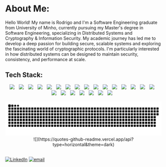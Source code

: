 # About Me:
Hello World! My name is Rodrigo and I'm a Software Engineering graduate from University of Minho, currently pursuing my Master's degree in Software Engineering, specializing  in Distributed Systems and Cryptography & Information Security.
My academic journey has led me to develop a deep passion for building secure, scalable systems and exploring the fascinating world of cryptographic protocols. I'm particularly interested in how distributed systems can be designed to maintain security, consistency, and performance at scale.


## Tech Stack:

<div align="center">
<img width="40px" style="padding-right:10px" src="https://cdn.jsdelivr.net/gh/devicons/devicon@latest/icons/c/c-original.svg" />
<img width="40px" style="padding-right:10px" src="https://cdn.jsdelivr.net/gh/devicons/devicon@latest/icons/html5/html5-original.svg" />
<img width="40px" style="padding-right:10px" src="https://cdn.jsdelivr.net/gh/devicons/devicon@latest/icons/css3/css3-original.svg" />
<img width="40px" style="padding-right:10px" src="https://cdn.jsdelivr.net/gh/devicons/devicon@latest/icons/java/java-original.svg" />
<img width="40px" style="padding-right:10px" src="https://cdn.jsdelivr.net/gh/devicons/devicon@latest/icons/javascript/javascript-original.svg" />
<img width="40px" style="padding-right:10px"  src="https://cdn.jsdelivr.net/gh/devicons/devicon@latest/icons/python/python-original.svg" />
<img width="40px" style="padding-right:10px" src="https://cdn.jsdelivr.net/gh/devicons/devicon@latest/icons/erlang/erlang-original.svg" />
<img  width="40px" style="padding-right:10px" src="https://cdn.jsdelivr.net/gh/devicons/devicon@latest/icons/haskell/haskell-original.svg" />
<img  width="40px" style="padding-right:10px" src="https://cdn.jsdelivr.net/gh/devicons/devicon@latest/icons/googlecloud/googlecloud-original.svg" />
<img width="40px" style="padding-right:10px" src="https://cdn.jsdelivr.net/gh/devicons/devicon@latest/icons/electron/electron-original.svg" />
<img width="40px" style="padding-right:10px" src="https://cdn.jsdelivr.net/gh/devicons/devicon@latest/icons/nodejs/nodejs-original-wordmark.svg" />
<img width="40px" style="padding-right:10px" src="https://cdn.jsdelivr.net/gh/devicons/devicon@latest/icons/express/express-original.svg" />
<img width="40px" style="padding-right:10px"  src="https://cdn.jsdelivr.net/gh/devicons/devicon@latest/icons/fastapi/fastapi-original.svg" />
<img width="40px" style="padding-right:10px"  src="https://cdn.jsdelivr.net/gh/devicons/devicon@latest/icons/react/react-original.svg" />
<img width="40px" style="padding-right:10px" src="https://cdn.jsdelivr.net/gh/devicons/devicon@latest/icons/tailwindcss/tailwindcss-original.svg" />
<img width="40px" style="padding-right:10px" src="https://cdn.jsdelivr.net/gh/devicons/devicon@latest/icons/nginx/nginx-original.svg" />
<img width="40px" style="padding-right:10px" src="https://cdn.jsdelivr.net/gh/devicons/devicon@latest/icons/mongodb/mongodb-original-wordmark.svg" />
<img width="40px" style="padding-right:10px" src="https://cdn.jsdelivr.net/gh/devicons/devicon@latest/icons/mysql/mysql-original-wordmark.svg" />
<img width="40px" style="padding-right:10px" src="https://cdn.jsdelivr.net/gh/devicons/devicon@latest/icons/postgresql/postgresql-original-wordmark.svg" />
<img width="40px" style="padding-right:10px"  src="https://cdn.jsdelivr.net/gh/devicons/devicon@latest/icons/redis/redis-original-wordmark.svg" />
<img width="40px" style="padding-right:10px"  src="https://cdn.jsdelivr.net/gh/devicons/devicon@latest/icons/sqlite/sqlite-original.svg" />
<img width="40px" style="padding-right:10px" src="https://cdn.jsdelivr.net/gh/devicons/devicon@latest/icons/github/github-original.svg" />
<img width="40px" style="padding-right:10px" src="https://cdn.jsdelivr.net/gh/devicons/devicon@latest/icons/figma/figma-original.svg" />
</div>

<br/>



<picture>
  <source media="(prefers-color-scheme: dark)" srcset="https://raw.githubusercontent.com/RodG23/RodG23/output/github-snake-dark.svg" />
  <source media="(prefers-color-scheme: light)" srcset="https://raw.githubusercontent.com/RodG23/RodG23/output/github-snake.svg" />
  <img alt="github-snake" src="https://raw.githubusercontent.com/RodG23/RodG23/output/github-snake.svg" />
</picture>

<br/>

<div align="center">
![](https://quotes-github-readme.vercel.app/api?type=horizontal&theme=dark)
</div>

<br/>

[![LinkedIn](https://img.shields.io/badge/LinkedIn-%230077B5.svg?logo=linkedin&logoColor=white)](https://linkedin.com/in/add) [![email](https://img.shields.io/badge/Email-D14836?logo=gmail&logoColor=white)](mailto:rodrigofegomes2003@gmail.com) 